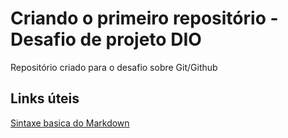 # Criando o primeiro repositório - Desafio de projeto DIO
Repositório criado para o desafio sobre Git/Github

## Links úteis
[Sintaxe basica do Markdown](https://www.markdownguide.org/basic-syntax/)
